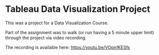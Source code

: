 # Tableau Data Visualization Project

This was a project for a Data Visualization Course. 

Part of the assignment was to walk (or run having a 5 minute upper limit) through the project via video recording. 

The recording is available here: https://youtu.be/VOpirlKESfs
